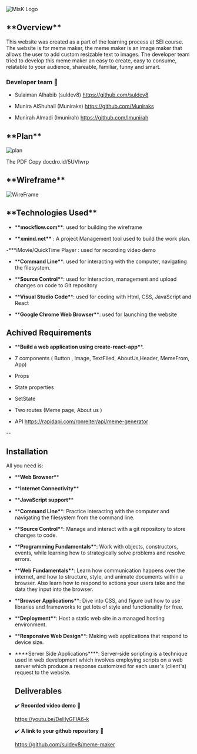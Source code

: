 ![MisK  Logo](https://i.imgur.com/S6sIwPA.png)
  
  
  
  
  
  
  
 ## \***\*Overview\*\***
  
  
  
 This website was created as a part of the learning process at SEI course. The website is for meme maker, the meme maker is an image maker that allows the user to add custom resizable text to images. The developer team tried to develop this meme maker an easy to create, easy to consume, relatable to your audience, shareable, familiar, funny and smart.
  
  
  
  
  
 ### Developer team :dizzy:
  
 - Sulaiman Alhabib (suldev8) https://github.com/suldev8
  
 - Munira AlShuhail (Muniraks) https://github.com/Muniraks
  
 - Munirah Almadi (Imunirah) https://github.com/Imunirah
  
  
  
  
  
 ## \***\*Plan\*\***
  
  
  
 ![plan](https://b.imge.to/2019/08/19/J7Uqs.png)
  
  
  
 The PDF Copy docdro.id/5UVIwrp
  
  
  
  
  
 ## \***\*Wireframe\*\***
  
  
  
 ![WireFrame](https://b.imge.to/2019/08/19/JxJXi.png)
  
  
  
  
  
 ## \***\*Technologies Used\*\***
  
 - \***\*mockflow.com\*\***: used for building the wireframe
  
 - \***\*xmind.net\*\*** : A project Management tool used to build the work plan.
  
 -**\*iMovie/QuickTime Player : used for recording video demo
  
 - \*\***Command Line\***\*: used for interacting with the computer, navigating the filesystem.
  
 - \*\***Source Control\***\*: used for interaction, management and upload changes on code to Git repository
  
 - \*\***Visual Studio Code\***\*: used for coding with Html, CSS, JavaScript and React
  
 - \*\***Google Chrome Web Browser\***\*: used for launching the website
  
  
  
  
  
  
  
 ## Achived Requirements
  
  
  
 - \*\***Build a web application using create-react-app\***\*.
  
 - 7 components ( Button , Image, TextFiled, AboutUs,Header, MemeFrom, App)
  
 - Props
  
 - State properties
  
 - SetState
  
 - Two routes (Meme page, About us )
  
 - API https://rapidapi.com/ronreiter/api/meme-generator
  
  
  
  
  
  
  
 --
  
 ## Installation
  
 All you need is:
  
 - \*\***Web Browser\***\*
  
 - \*\***Internet Connectivity\***\*
  
 - \*\***JavaScript support\***\*
  
 - \*\***Command Line\***\*: Practice interacting with the computer and navigating the filesystem from the command line.
  
 - \*\***Source Control\***\*: Manage and interact with a git repository to store changes to code.
  
 - \*\***Programming Fundamentals\***\*: Work with objects, constructors, events, while learning how to strategically solve problems and resolve errors.
  
 - \*\***Web Fundamentals\***\*: Learn how communication happens over the internet, and how to structure, style, and animate documents within a browser. Also learn how to respond to actions your users take and the data they input into the browser.
  
 - \*\***Browser Applications\***\*: Dive into CSS, and figure out how to use libraries and frameworks to get lots of style and functionality for free.
  
 - \*\***Deployment\***\*: Host a static web site in a managed hosting environment.
  
 - \*\***Responsive Web Design\***\*: Making web applications that respond to device size.
  
 - \*\***Server Side Applications\*\*\*\*: Server-side scripting is a technique used in web development which involves employing scripts on a web server which produce a response customized for each user's (client's) request to the website.
  
  
  


    ## Deliverables


    :heavy_check_mark:  ****Recorded video demo**** :100:

    https://youtu.be/DeHyGFlA6-k

    :heavy_check_mark:  ****A link to your github repository**** :100:

    https://github.com/suldev8/meme-maker
